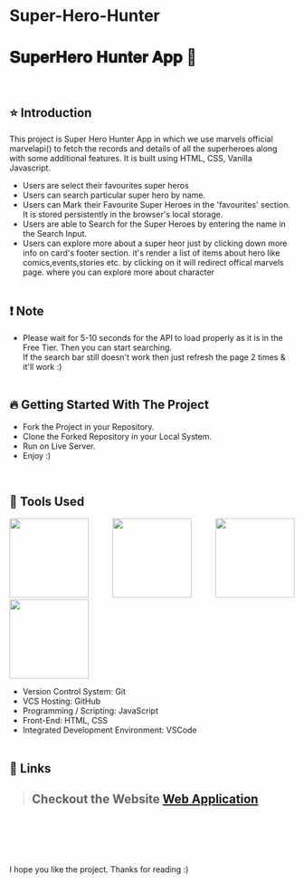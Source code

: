 # Super-Hero-Hunter
# 𝐒𝐮𝐩𝐞𝐫𝐇𝐞𝐫𝐨 𝐇𝐮𝐧𝐭𝐞𝐫 𝐀𝐩𝐩 🚀

<br/>
<p align="center">
</p>

## ⭐ Introduction

This project is Super Hero Hunter App in which we use marvels official marvelapi() to fetch the records and details of all the superheroes along with some additional features. It is built using HTML, CSS, Vanilla Javascript.

- Users are select their favourites super heros
- Users can search particular super hero by name.
- Users can Mark their Favourite Super Heroes in the 'favourites' section. It is stored persistently in the browser's local storage.
- Users are able to Search for the Super Heroes by entering the name in the Search Input.
- Users can explore more about a super heor just by clicking down more info on card's footer section. it's render a list of items about hero like comics,events,stories etc. by clicking on it will redirect offical marvels page. where you can explore more about character
  <br/>
  <br/>

## ❗ Note

- Please wait for 5-10 seconds for the API to load properly as it is in the Free Tier. Then you can start searching. <br/>
  If the search bar still doesn't work then just refresh the page 2 times & it'll work :)
  <br/>
  <br/>

## 🔥 Getting Started With The Project

- Fork the Project in your Repository.
- Clone the Forked Repository in your Local System.
- Run on Live Server.
- Enjoy :)

<br/>

## 🔨 Tools Used

<p align="justify">
<img height="140" width="140" src="https://www.w3.org/html/logo/downloads/HTML5_Logo_256.png">
<img height="140" width="140" src="https://logodix.com/logo/470309.png">
<img height="140" width="140" src="https://upload.wikimedia.org/wikipedia/commons/6/6a/JavaScript-logo.png">
<img height="140" width="140" src="https://code.visualstudio.com/assets/apple-touch-icon.png">
</p>

- Version Control System: Git
- VCS Hosting: GitHub
- Programming / Scripting: JavaScript
- Front-End: HTML, CSS
- Integrated Development Environment: VSCode
  <br/>
  <br/>

## 🔗 Links

> ## Checkout the Website [Web Application](https://venktesht.github.io/Super-Hero-Hunter/)

## <br/>

<br/>

I hope you like the project. Thanks for reading :)

